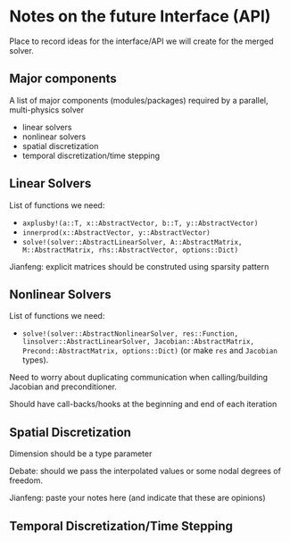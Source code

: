 # Notes on the future Interface (API)

Place to record ideas for the interface/API we will create for the merged solver.

## Major components

A list of major components (modules/packages) required by a parallel, multi-physics solver
* linear solvers
* nonlinear solvers
* spatial discretization
* temporal discretization/time stepping


## Linear Solvers

List of functions we need:
* `axplusby!(a::T, x::AbstractVector, b::T, y::AbstractVector)`
* `innerprod(x::AbstractVector, y::AbstractVector)`
* `solve!(solver::AbstractLinearSolver, A::AbstractMatrix, M::AbstractMatrix, rhs::AbstractVector, options::Dict)`

Jianfeng: explicit matrices should be construted using sparsity pattern

## Nonlinear Solvers

List of functions we need:
* `solve!(solver::AbstractNonlinearSolver, res::Function, linsolver::AbstractLinearSolver, Jacobian::AbstractMatrix, Precond::AbstractMatrix, options::Dict)` (or make `res` and `Jacobian` types).

Need to worry about duplicating communication when calling/building Jacobian and preconditioner.

Should have call-backs/hooks at the beginning and end of each iteration

## Spatial Discretization

Dimension should be a type parameter

Debate: should we pass the interpolated values or some nodal degrees of freedom.

Jianfeng: paste your notes here (and indicate that these are opinions)

## Temporal Discretization/Time Stepping


